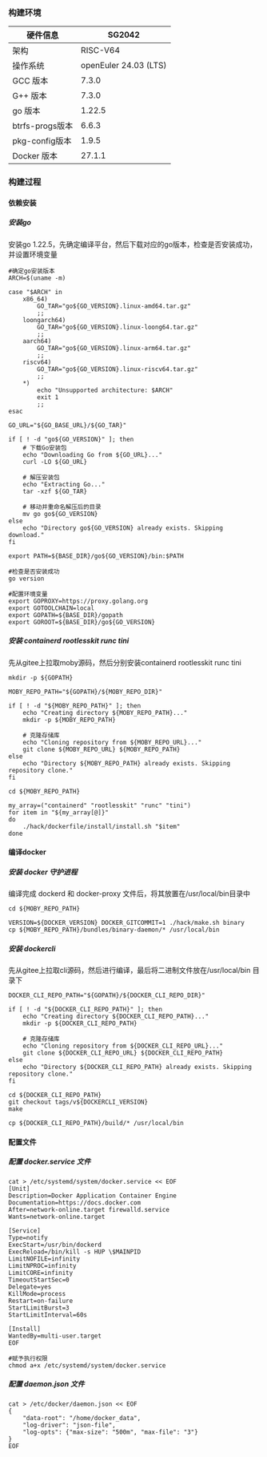 ### 构建环境
| 硬件信息 | SG2042 |
| --- | --- |
| 架构 | RISC-V64 |
| 操作系统 | openEuler 24.03 (LTS) |
| GCC 版本 | 7.3.0 |
| G++ 版本 | 7.3.0 |
| go 版本| 1.22.5 |
| btrfs-progs版本 | 6.6.3 |
| pkg-config版本 | 1.9.5 | 
| Docker 版本 | 27.1.1 |
### 构建过程
#### 依赖安装
##### 安装go
安装go 1.22.5，先确定编译平台，然后下载对应的go版本，检查是否安装成功，并设置环境变量
```shell
#确定go安装版本
ARCH=$(uname -m)

case "$ARCH" in
    x86_64)
        GO_TAR="go${GO_VERSION}.linux-amd64.tar.gz"
        ;;
    loongarch64)
        GO_TAR="go${GO_VERSION}.linux-loong64.tar.gz"
        ;;
    aarch64)
        GO_TAR="go${GO_VERSION}.linux-arm64.tar.gz"
        ;;
    riscv64)
        GO_TAR="go${GO_VERSION}.linux-riscv64.tar.gz"
        ;;
    *)
        echo "Unsupported architecture: $ARCH"
        exit 1
        ;;
esac

GO_URL="${GO_BASE_URL}/${GO_TAR}"

if [ ! -d "go${GO_VERSION}" ]; then
    # 下载Go安装包
    echo "Downloading Go from ${GO_URL}..."
    curl -LO ${GO_URL}

    # 解压安装包
    echo "Extracting Go..."
    tar -xzf ${GO_TAR}

    # 移动并重命名解压后的目录
    mv go go${GO_VERSION}
else
    echo "Directory go${GO_VERSION} already exists. Skipping download."
fi

export PATH=${BASE_DIR}/go${GO_VERSION}/bin:$PATH

#检查是否安装成功
go version

#配置环境变量
export GOPROXY=https://proxy.golang.org
export GOTOOLCHAIN=local
export GOPATH=${BASE_DIR}/gopath
export GOROOT=${BASE_DIR}/go${GO_VERSION}

```
##### 安装 containerd rootlesskit runc tini
先从gitee上拉取moby源码，然后分别安装containerd rootlesskit runc tini
```shell
mkdir -p ${GOPATH}

MOBY_REPO_PATH="${GOPATH}/${MOBY_REPO_DIR}"

if [ ! -d "${MOBY_REPO_PATH}" ]; then
    echo "Creating directory ${MOBY_REPO_PATH}..."
    mkdir -p ${MOBY_REPO_PATH}

    # 克隆存储库
    echo "Cloning repository from ${MOBY_REPO_URL}..."
    git clone ${MOBY_REPO_URL} ${MOBY_REPO_PATH}
else
    echo "Directory ${MOBY_REPO_PATH} already exists. Skipping repository clone."
fi

cd ${MOBY_REPO_PATH}

my_array=("containerd" "rootlesskit" "runc" "tini") 
for item in "${my_array[@]}"  
do  
    ./hack/dockerfile/install/install.sh "$item"  
done

```
#### 编译docker
##### 安装 docker 守护进程
编译完成 dockerd 和 docker-proxy 文件后，将其放置在/usr/local/bin目录中
```shell
cd ${MOBY_REPO_PATH}

VERSION=${DOCKER_VERSION} DOCKER_GITCOMMIT=1 ./hack/make.sh binary
cp ${MOBY_REPO_PATH}/bundles/binary-daemon/* /usr/local/bin
```
##### 安装 dockercli 
先从gitee上拉取cli源码，然后进行编译，最后将二进制文件放在/usr/local/bin 目录下
```shell
DOCKER_CLI_REPO_PATH="${GOPATH}/${DOCKER_CLI_REPO_DIR}"

if [ ! -d "${DOCKER_CLI_REPO_PATH}" ]; then
    echo "Creating directory ${DOCKER_CLI_REPO_PATH}..."
    mkdir -p ${DOCKER_CLI_REPO_PATH}

    # 克隆存储库
    echo "Cloning repository from ${DOCKER_CLI_REPO_URL}..."
    git clone ${DOCKER_CLI_REPO_URL} ${DOCKER_CLI_REPO_PATH}
else
    echo "Directory ${DOCKER_CLI_REPO_PATH} already exists. Skipping repository clone."
fi

cd ${DOCKER_CLI_REPO_PATH}
git checkout tags/v${DOCKERCLI_VERSION}
make 

cp ${DOCKER_CLI_REPO_PATH}/build/* /usr/local/bin
```
#### 配置文件
##### 配置 docker.service 文件
```shell
cat > /etc/systemd/system/docker.service << EOF
[Unit]
Description=Docker Application Container Engine
Documentation=https://docs.docker.com
After=network-online.target firewalld.service
Wants=network-online.target

[Service]
Type=notify
ExecStart=/usr/bin/dockerd
ExecReload=/bin/kill -s HUP \$MAINPID
LimitNOFILE=infinity
LimitNPROC=infinity
LimitCORE=infinity
TimeoutStartSec=0
Delegate=yes
KillMode=process
Restart=on-failure
StartLimitBurst=3
StartLimitInterval=60s

[Install]
WantedBy=multi-user.target
EOF

#赋予执行权限
chmod a+x /etc/systemd/system/docker.service
```

##### 配置 daemon.json 文件
```shell
cat > /etc/docker/daemon.json << EOF
{
    "data-root": "/home/docker_data",
    "log-driver": "json-file",
    "log-opts": {"max-size": "500m", "max-file": "3"}
}
EOF
```